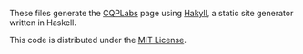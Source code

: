 These files generate the [CQPLabs](http://cqplabs.neophilus.net) page using [Hakyll](http://jaspervdj.be/hakyll/), a static site generator written in Haskell.

This code is distributed under the [MIT License](http://opensource.org/licenses/MIT).
